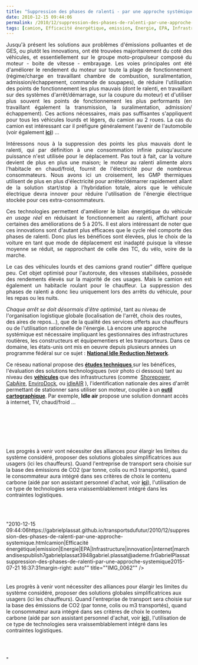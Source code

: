 ```yaml
---
title: "Suppression des phases de ralenti - par une approche systémique"
date: 2010-12-15 09:44:06
permalink: /2010/12/suppression-des-phases-de-ralenti-par-une-approche-systemique.html
tags: [camion, Efficacité énergétique, emission, Energie, EPA, Infrastructure, innovation, internet, marchandises]
---
```


<p style="text-align: justify">Jusqu'à présent les solutions aux problèmes d'émissions polluantes et de GES, ou plutôt les innovations, ont été trouvées majoritairement du coté des véhicules, et essentiellement sur le groupe moto-propulseur composé du moteur - boite de vitesse - embrayage. Les voies principales ont été d'améliorer le rendement du moteur sur toute la plage de fonctionnement (régime/charge en travaillant chambre de combustion, suralimentation, admission/échappement, commande de soupapes), de réduire l'utilisation des points de fonctionnement les plus mauvais (dont le ralenti, en travaillant sur des systèmes d'arrêt/démarrage, sur la coupure du moteur) et d'utiliser plus souvent les points de fonctionnement les plus performants (en travaillant également la transmission, la suralimentation, admission/échappement). Ces actions nécessaires, mais pas suffisantes s'appliquent pour tous les véhicules lourds et légers, du camion au 2 roues. La cas du camion est intéressant car il préfigure généralement l'avenir de l'automobile (voir également <strong><a href="https://gabrielplassat.github.io/transportsdufutur/2009/12/truck-2020-et-si-lavenir-du-camion-prefigurait-celui-de-lautomobile.html" target="_blank">ici</a></strong>) ... </p>  <!--more-->   <p style="text-align: justify">Intéressons nous à la suppression des points les plus mauvais dont le ralenti, qui par définition à une consommation infinie puisqu'aucune puissance n'est utilisée pour le déplacement. Pas tout à fait, car la voiture devient de plus en plus une maison; le moteur au ralenti alimente alors l'habitacle en chaud/froid, fournit de l'électricité pour de nombreux consommateurs. Nous avons ici un croisement, les GMP thermiques utilisent de plus en plus d'électricité pour arrêter/démarrer rapidement allant de la solution start/stop à l'hybridation totale, alors que le véhicule électrique devra innover pour réduire l'utilisation de l'énergie électrique stockée pour ces extra-consommateurs.</p> <p style="text-align: justify">Ces technologies permettent d'améliorer le bilan énergétique du véhicule <em>en usage réel </em>en réduisant le fonctionnement au ralenti, affichant pour certaines des améliorations de 5 à 20%. Il est alors intéressant de noter que ces innovations sont d'autant plus efficaces que le cycle réel comporte des phases de ralenti. Donc plus les bénéfices sont élevées, plus le choix de la voiture en tant que mode de déplacement est inadapté puisque la vitesse moyenne se réduit, se rapprochant de celle des TC, du vélo, voire de la marche.</p> <p style="text-align: justify">Le cas des véhicules lourds et des camions grand routier" diffère quelque peu. Cet objet optimisé pour l'autoroute, des vitesses stabilisées, possède des rendements élevés sur la majorité de ces usages. Mais le camion est également un habitacle roulant pour le chauffeur. La suppression des phases de ralenti a donc lieu uniquement lors des arrêts du véhicule, pour les repas ou les nuits.</p> <p style=""text-align: justify""><em>Chaque arrêt se doit désormais d'être optimisé</em>, tant au niveau de l'organisation logistique globale (localisation de l'arrêt, choix des routes, des aires de repos...), que de la qualité des services offerts aux chauffeurs ou de l'utilisation rationnelle de l'énergie. Là encore une approche systémique est nécessaire impliquant les gestionnaires des infrastructures routières, les constructeurs et équipementiers et les transporteurs. Dans ce domaine, les états-unis ont mis en oeuvre depuis plusieurs années un programme fédéral sur ce sujet : <strong><a href=""http://www1.eere.energy.gov/vehiclesandfuels/resources/fcvt_national_idling.html"" target=""_blank"">National Idle Reduction Network</a></strong>.</p> <p style=""text-align: justify"">Ce réseau national propose des <strong><a href=""http://www.afdc.energy.gov/afdc/vehicles/idle_reduction_electrification.html"" target=""_blank"">études techniques </a></strong>sur les bénéfices, l'évaluation des solutions technologiques (voir photo ci dessous) tant au niveau des <strong><a href=""http://www.afdc.energy.gov/afdc/vehicles/idle_reduction_equipment.html"" target=""_blank"">véhicules</a> </strong>que des infrastructures (comme  <a href=""http://www.shorepower.com/"">Shorepower</a>, <a href=""http://www.cabaire.com/"">CabAire</a>, <a href=""http://www.envirodock.com/"">EnviroDock</a>, ou <a href=""http://convoysolutions.com/"">idleAIR</a> ), l'identification nationale des aires d'arrêt permettant de stationner sans utiliser son moteur, couplée à un <strong><a href=""http://www.afdc.energy.gov/afdc/locator/tse/state"" target=""_blank"">outil cartographique</a></strong>. Par exemple, <strong>Idle air</strong> propose une solution donnant accès à internet, TV, chaud/froid ...</p> <p style=""text-align: justify""><a href="https://gabrielplassat.github.io/transportsdufutur/wp-content/uploads/sites/6/old/6a0120a66d2ad4970b0148c6c21444970c-800wi.jpg"" rel=""lightbox""><img alt=""Idleair"" class=""asset  asset-image at-xid-6a0120a66d2ad4970b0148c6c21444970c"" src=""/wp-content/uploads/sites/6/old/6a0120a66d2ad4970b0148c6c21444970c-500wi.jpg"" style=""margin-left: automargin-right: auto"" title=""Idleair"" /></a> <br /> <br /><a href="https://gabrielplassat.github.io/transportsdufutur/wp-content/uploads/sites/6/old/6a0120a66d2ad4970b0147e0b7f1fa970b-800wi.jpg"" rel=""lightbox""><img alt=""IMG_0061"" class=""asset  asset-image at-xid-6a0120a66d2ad4970b0147e0b7f1fa970b"" src=""/wp-content/uploads/sites/6/old/6a0120a66d2ad4970b0147e0b7f1fa970b-500wi.jpg"" style=""margin-left: automargin-right: auto"" title=""IMG_0061"" /></a> <br /><a href="https://gabrielplassat.github.io/transportsdufutur/wp-content/uploads/sites/6/old/6a0120a66d2ad4970b0147e0b7f28c970b-800wi.jpg"" rel=""lightbox""><img alt=""IMG_0062"" class=""asset  asset-image at-xid-6a0120a66d2ad4970b0147e0b7f28c970b"" src=""/wp-content/uploads/sites/6/old/6a0120a66d2ad4970b0147e0b7f28c970b-500wi.jpg"" style=""margin-left: automargin-right: auto"" title=""IMG_0062"" /></a> <br /><a href="https://gabrielplassat.github.io/transportsdufutur/wp-content/uploads/sites/6/old/6a0120a66d2ad4970b0147e0b7f4ac970b-800wi.jpg"" rel=""lightbox""><img alt=""IMG_0064"" class=""asset  asset-image at-xid-6a0120a66d2ad4970b0147e0b7f4ac970b"" src=""/wp-content/uploads/sites/6/old/6a0120a66d2ad4970b0147e0b7f4ac970b-500wi.jpg"" style=""margin-left: automargin-right: auto"" title=""IMG_0064"" /></a> <br /> <br />Les progrès à venir vont nécessiter des alliances pour élargir les limites du système considéré, proposer des solutions globales simplificatrices aux usagers (ici les chauffeurs). Quand l'entreprise de transport sera choisie sur la base des émissions de CO2 (par tonne, colis ou m3 transportés), quand le consommateur aura intégré dans ses critères de choix le contenu carbone (aidé par son assistant personnel d'achat, voir <strong><a href="https://gabrielplassat.github.io/transportsdufutur/2010/12/quand-le-citoyen-consommateur-devient-coproducteur-aujourdhui-des-disques-des-meubles-et-demain-.html"" target=""_blank"">ici</a></strong>), l'utilisation de ce type de technologies sera vraissemblablement intégré dans les contraintes logistiques.<br /> </p> <p style=""text-align: justify""> </p>"2010-12-15 09:44:06https://gabrielplassat.github.io/transportsdufutur/2010/12/suppression-des-phases-de-ralenti-par-une-approche-systemique.htmlcamion|Efficacité énergétique|emission|Energie|EPA|Infrastructure|innovation|internet|marchandisespublish7gabrielplassat3948gabriel.plassat@ademe.frGabrielPlassatsuppression-des-phases-de-ralenti-par-une-approche-systemique2015-07-21 16:37:31margin-right: auto"" title=""IMG_0062"" /></a> <br /><a href="https://gabrielplassat.github.io/transportsdufutur/wp-content/uploads/sites/6/old/6a0120a66d2ad4970b0147e0b7f4ac970b-800wi.jpg"" rel=""lightbox""><img alt=""IMG_0064"" class=""asset  asset-image at-xid-6a0120a66d2ad4970b0147e0b7f4ac970b"" src=""/wp-content/uploads/sites/6/old/6a0120a66d2ad4970b0147e0b7f4ac970b-500wi.jpg"" style=""margin-left: automargin-right: auto"" title=""IMG_0064"" /></a> <br /> <br />Les progrès à venir vont nécessiter des alliances pour élargir les limites du système considéré, proposer des solutions globales simplificatrices aux usagers (ici les chauffeurs). Quand l'entreprise de transport sera choisie sur la base des émissions de CO2 (par tonne, colis ou m3 transportés), quand le consommateur aura intégré dans ses critères de choix le contenu carbone (aidé par son assistant personnel d'achat, voir <strong><a href="https://gabrielplassat.github.io/transportsdufutur/2010/12/quand-le-citoyen-consommateur-devient-coproducteur-aujourdhui-des-disques-des-meubles-et-demain-.html"" target=""_blank"">ici</a></strong>), l'utilisation de ce type de technologies sera vraissemblablement intégré dans les contraintes logistiques.<br /> </p> <p style=""text-align: justify""> </p>"

